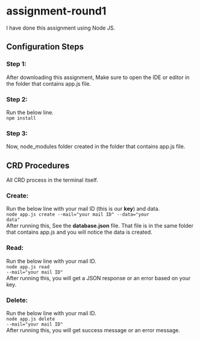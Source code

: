 # assignment-round1

I have done this assignment using Node JS.

## Configuration Steps

### Step 1:
After downloading this assignment, Make sure to open the IDE or editor in the folder that contains app.js file.

### Step 2:
Run the below line.<br>
<code>npm install</code>

### Step 3:
Now, node_modules folder created in the folder that contains app.js file. 

## CRD Procedures
All CRD process in the terminal itself.

### Create:
Run the below line with your mail ID (this is our <b>key</b>) and data. <br>
<code>node app.js create --mail="your mail ID" --data="your data"</code><br>
After running this, See the <b>database.json</b> file. That file is in the same folder that contains app.js and you will notice the data is created.

### Read:
Run the below line with your mail ID. <br>
<code>node app.js read --mail="your mail ID"</code><br>
After running this, you will get a JSON response or an error based on your key.

### Delete:
Run the below line with your mail ID.<br>
<code>node app.js delete --mail="your mail ID"</code><br>
After running this, you will get success message or an error message.
